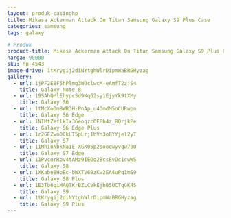 ```yaml
---
layout: produk-casinghp
title: Mikasa Ackerman Attack On Titan Samsung Galaxy S9 Plus Case
categories: samsung
tags: galaxy

# Produk
product-title: Mikasa Ackerman Attack On Titan Samsung Galaxy S9 Plus Case
harga: 90000
sku: hn-4543
image-drive: 1tKrygij2diNYtghWlrDipmWaBRGHyzag
gallery:
  - url: 1jPF2E8F5hPlmg3W0clwcM-eAmfT2zjS4
    title: Galaxy Note 8
  - url: 19SAhQMlEhypcSd9KqG2sy1EjyYk9tXMy
    title: Galaxy S6
  - url: 1tMcXoDmBWR3H-PnAp_u4OmdM5oCURwpn
    title: Galaxy S6 Edge
  - url: 1NIMtZeflkIx36eoqzcOEPh4z_ROrjkPe
    title: Galaxy S6 Edge Plus
  - url: 1r2GEZwo0CkLT5pLrj1hVn3oBYYjel2yT
    title: Galaxy S7
  - url: 11MhinNbkNa1E-XGK05p2soocwyvqw70O
    title: Galaxy S7 Edge
  - url: 11PvcorRpv4tAMz9IEOq2BcsEvDc1cwWS
    title: Galaxy S8
  - url: 1XKabe8HpEc-bWXTV69zKw2EA4uPq1mS9
    title: Galaxy S8 Plus
  - url: 1E3Tb6qiMAQTKrBZLCvkEjbB5UCTqGK4S
    title: Galaxy S9
  - url: 1tKrygij2diNYtghWlrDipmWaBRGHyzag
    title: Galaxy S9 Plus
---
```

